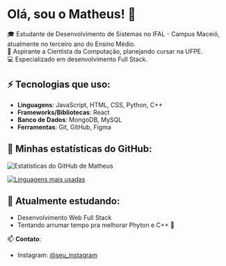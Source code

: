 # Olá, sou o Matheus! 👋

🎓 Estudante de Desenvolvimento de Sistemas no IFAL - Campus Maceió, atualmente no terceiro ano do Ensino Médio.  
🎯 Aspirante a Cientista da Computação, planejando cursar na UFPE.  
💻 Especializado em desenvolvimento Full Stack.  

## ⚡ Tecnologias que uso:

- **Linguagens**: JavaScript, HTML, CSS, Python, C++
- **Frameworks/Bibliotecas**: React
- **Banco de Dados**: MongoDB, MySQL
- **Ferramentas**: Git, GitHub, Figma

## 🚀 Minhas estatísticas do GitHub:

![Estatísticas do GitHub de Matheus](https://github-readme-stats.vercel.app/api?username=Matheus-fsb&show_icons=true&theme=transparent&locale=pt-br)

[![Linguagens mais usadas](https://github-readme-stats.vercel.app/api/top-langs/?username=Matheus-fsb&layout=compact&theme=transparent&locale=pt-br)](https://github.com/anuraghazra/github-readme-stats)

## 🌱 Atualmente estudando:

- Desenvolvimento Web Full Stack
- Tentando arrumar tempo pra melhorar Phyton e C++ 🥲

📫 **Contato**: 
- Instagram: [@seu_instagram](https://www.instagram.com/seu_instagram)
